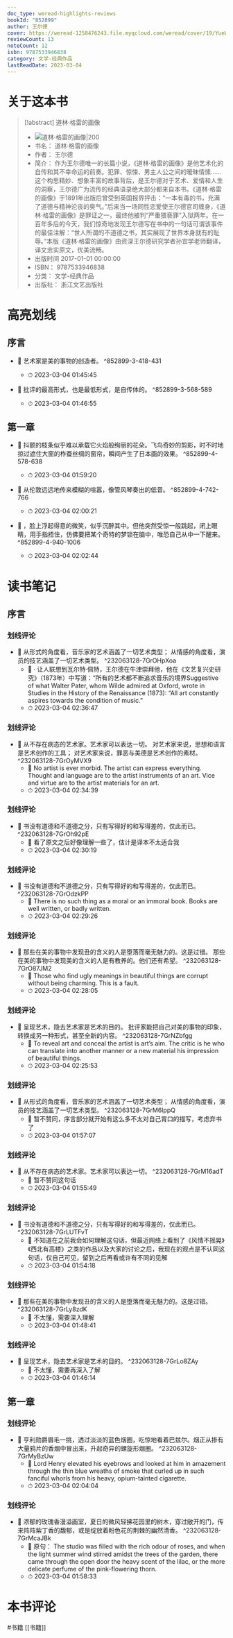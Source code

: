 ```yaml
---
doc_type: weread-highlights-reviews
bookId: "852899"
author: 王尔德
cover: https://weread-1258476243.file.myqcloud.com/weread/cover/19/YueWen_852899/t7_YueWen_852899.jpg
reviewCount: 13
noteCount: 12
isbn: 9787533946838
category: 文学-经典作品
lastReadDate: 2023-03-04
---
```

# 关于这本书
> [!abstract] 道林·格雷的画像
> - ![ 道林·格雷的画像|200](https://weread-1258476243.file.myqcloud.com/weread/cover/19/YueWen_852899/t7_YueWen_852899.jpg)
> - 书名： 道林·格雷的画像
> - 作者： 王尔德
> - 简介： 作为王尔德唯一的长篇小说，《道林·格雷的画像》是他艺术化的自传和其不幸命运的前奏。犯罪、惊悚、男主人公之间的暧昧情愫……这个构思精妙、想象丰富的故事背后，是王尔德对于艺术、爱情和人生的洞察，王尔德广为流传的经典语录绝大部分都来自本书。《道林·格雷的画像》于1891年出版后曾受到英国报界抨击：“一本有毒的书，充满了道德与精神沦丧的臭气。”后来当一场同性恋爱使王尔德官司缠身，《道林·格雷的画像》是罪证之一，最终他被判“严重猥亵罪”入狱两年。在一百年多后的今天，我们惊奇地发现王尔德写在书中的一句话可谓该事件的最佳注解：“世人所谓的不道德之书，其实展现了世界本身就有的耻辱。”本版《道林·格雷的画像》由资深王尔德研究学者孙宜学老师翻译，译文忠实原文，优美流畅。
> - 出版时间 2017-01-01 00:00:00
> - ISBN： 9787533946838
> - 分类： 文学-经典作品
> - 出版社： 浙江文艺出版社

# 高亮划线

## 序言


- 📌 艺术家是美的事物的创造者。 ^852899-3-418-431
    - ⏱ 2023-03-04 01:45:45 
 

- 📌 批评的最高形式，也是最低形式，是自传体的。 ^852899-3-568-589
    - ⏱ 2023-03-04 01:46:55 
 
 
 
 
## 第一章

 

- 📌 抖颤的枝条似乎难以承载它火焰般绚丽的花朵。飞鸟奇妙的剪影，时不时地掠过遮住大窗的柞蚕丝绸的窗帘，瞬间产生了日本画的效果。 ^852899-4-578-638
    - ⏱ 2023-03-04 01:59:20 

- 📌 从伦敦远远地传来模糊的喧嚣，像管风琴奏出的低音。 ^852899-4-742-766
    - ⏱ 2023-03-04 02:00:21 

- 📌 ，脸上浮起得意的微笑，似乎沉醉其中。但他突然受惊一般跳起，闭上眼睛，用手指捂住，仿佛要把某个奇特的梦锁在脑中，唯恐自己从中一下醒来。 ^852899-4-940-1006
    - ⏱ 2023-03-04 02:02:44 
 
# 读书笔记

## 序言

### 划线评论
- 📌 从形式的角度看，音乐家的艺术涵盖了一切艺术类型；
从情感的角度看，演员的技艺涵盖了一切艺术类型。  ^232063128-7GrOHpXoa
    - 💭 
· 让人联想到瓦尔特·佩特，王尔德在牛津崇拜他，他在《文艺复兴史研究》（1873年）中写道：“所有的艺术都不断追求音乐的境界Suggestive of what Walter Pater, whom Wilde admired at Oxford, wrote in Studies in the History of the Renaissance (1873): “All art constantly aspires towards the condition of music.”
    - ⏱ 2023-03-04 02:36:47

### 划线评论
- 📌 从不存在病态的艺术家。艺术家可以表达一切。
对艺术家来说，思想和语言是艺术创作的工具；
对艺术家来说，罪恶与美德是艺术创作的素材。  ^232063128-7GrOyMVX9
    - 💭 No artist is ever morbid. The artist can express everything. Thought and language are to the artist instruments of an art.
Vice and virtue are to the artist materials for an art.
    - ⏱ 2023-03-04 02:34:39

### 划线评论
- 📌 书没有道德和不道德之分，只有写得好的和写得差的，仅此而已。  ^232063128-7GrOh92pE
    - 💭 看了原文之后好像理解一些了，估计是译本不太适合我
    - ⏱ 2023-03-04 02:30:19

### 划线评论
- 📌 书没有道德和不道德之分，只有写得好的和写得差的，仅此而已。  ^232063128-7GrOdzkPP
    - 💭 There is no such thing as a moral or an immoral book. Books are well written, or badly written. 
    - ⏱ 2023-03-04 02:29:26

### 划线评论
- 📌 那些在美的事物中发现丑的含义的人是堕落而毫无魅力的。这是过错。
那些在美的事物中发现美的含义的人是有教养的。他们还有希望。  ^232063128-7GrO87JM2
    - 💭 Those who find ugly meanings in beautiful things are corrupt without being charming. This is a fault.
    - ⏱ 2023-03-04 02:28:05

### 划线评论
- 📌 呈现艺术，隐去艺术家是艺术的目的。
批评家能把自己对美的事物的印象，转换成另一种形式，甚至全新的内容。  ^232063128-7GrNZbfgg
    - 💭 To reveal art and conceal the artist is art’s aim. The critic is he who can translate into another manner or a new material his impression of beautiful things.
    - ⏱ 2023-03-04 02:25:53

### 划线评论
- 📌 从形式的角度看，音乐家的艺术涵盖了一切艺术类型；
从情感的角度看，演员的技艺涵盖了一切艺术类型。  ^232063128-7GrM6lppQ
    - 💭 暂不赞同，序言部分就开始有这么多不太对自己胃口的描写，考虑弃书了
    - ⏱ 2023-03-04 01:57:07

### 划线评论
- 📌 从不存在病态的艺术家。艺术家可以表达一切。  ^232063128-7GrM16adT
    - 💭 暂不赞同这句话
    - ⏱ 2023-03-04 01:55:49

### 划线评论
- 📌 书没有道德和不道德之分，只有写得好的和写得差的，仅此而已。  ^232063128-7GrLUTFvT
    - 💭 不知道在之前我会如何理解这句话，但最近网络上看到了《风情不摇晃》《西北有高楼》之类的作品以及大家的讨论之后，我现在的观点是不认同这句话，仅自己可见，留到之后再看或许有不同的见解
    - ⏱ 2023-03-04 01:54:18

### 划线评论
- 📌 那些在美的事物中发现丑的含义的人是堕落而毫无魅力的。这是过错。  ^232063128-7GrLy8zdK
    - 💭 不太懂，需要深入理解
    - ⏱ 2023-03-04 01:48:41

### 划线评论
- 📌 呈现艺术，隐去艺术家是艺术的目的。  ^232063128-7GrLo8ZAy
    - 💭 不太懂，需要再深入了解
    - ⏱ 2023-03-04 01:46:14
   
## 第一章

### 划线评论
- 📌 亨利勋爵眉毛一挑，透过淡淡的蓝色烟圈，吃惊地看着巴兹尔。烟正从掺有大量鸦片的香烟中冒出来，升起奇异的螺旋形烟圈。  ^232063128-7GrMyBzUw
    - 💭 Lord Henry elevated his eyebrows and looked at him in amazement through the thin blue wreaths of smoke that curled up in such fanciful whorls from his heavy, opium-tainted cigarette.
    - ⏱ 2023-03-04 02:04:04

### 划线评论
- 📌 浓郁的玫瑰香漫溢画室，夏日的微风轻拂花园里的树木，穿过敞开的门，传来阵阵紫丁香的馥郁，或是绽放着粉色花的荆棘的幽然清香。  ^232063128-7GrMcaJBk
    - 💭 原句：
The studio was filled with the rich odour of roses, and when the light summer wind stirred amidst the trees of the garden, there came through the open door the heavy scent of the lilac, or the more delicate perfume of the pink-flowering thorn.
    - ⏱ 2023-03-04 01:58:33
   
# 本书评论
#书籍  [[书籍]] 